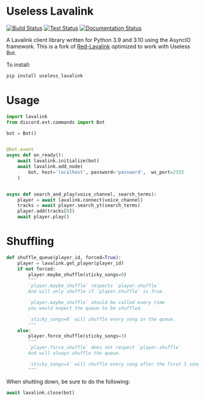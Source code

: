 # Useless Lavalink

[![Build
Status](https://github.com/jotonedev/useless_lavalink/actions/workflows/publish_pypi.yml/badge.svg)](https://github.com/jotonedev/useless_lavalink/actions/workflows/publish_pypi.yml)
[![Test
Status](https://github.com/jotonedev/useless_lavalink/actions/workflows/tests.yml/badge.svg)](https://github.com/jotonedev/useless_lavalink/actions/workflows/tests.yml)
[![Documentation
Status](https://readthedocs.org/projects/useless-lavalink/badge/?version=stable)](https://useless-lavalink.readthedocs.io/en/stable/)

A Lavalink client library written for Python 3.9 and 3.10 using the AsyncIO
framework. This is a fork of
[Red-Lavalink](https://github.com/Cog-Creators/Red-Lavalink) optimized to work with Useless Bot.

To install:
``` bash
pip install useless_lavalink
```

# Usage

``` python
import lavalink
from discord.ext.commands import Bot

bot = Bot()


@bot.event
async def on_ready():
    await lavalink.initialize(bot)
    await lavalink.add_node(
        bot, host='localhost', password='password',  ws_port=2333
    )


async def search_and_play(voice_channel, search_terms):
    player = await lavalink.connect(voice_channel)
    tracks = await player.search_yt(search_terms)
    player.add(tracks[0])
    await player.play()
```

# Shuffling

``` python
def shuffle_queue(player_id, forced=True):
    player = lavalink.get_player(player_id)
    if not forced:
        player.maybe_shuffle(sticky_songs=0)
        """
        `player.maybe_shuffle` respects `player.shuffle`
        And will only shuffle if `player.shuffle` is True.

        `player.maybe_shuffle` should be called every time
        you would expect the queue to be shuffled.

        `sticky_songs=0` will shuffle every song in the queue.
        """
    else:
        player.force_shuffle(sticky_songs=3)
        """
        `player.force_shuffle` does not respect `player.shuffle`
        And will always shuffle the queue.

        `sticky_songs=3` will shuffle every song after the first 3 songs in the queue.
        """
```

When shutting down, be sure to do the following:
``` python
await lavalink.close(bot)
```
